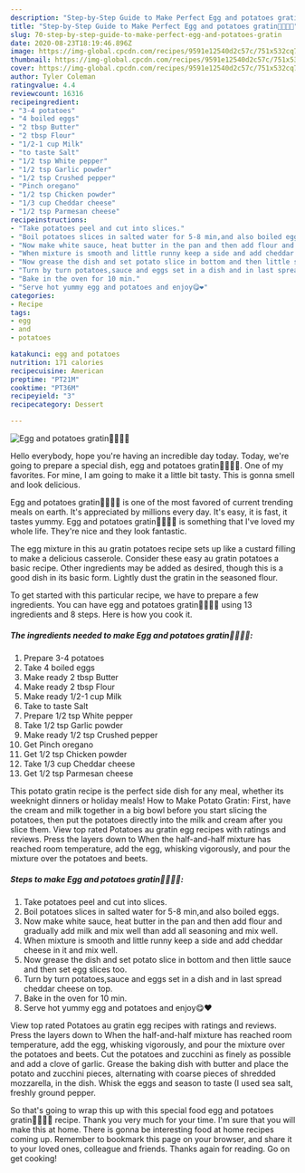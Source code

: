 ```yaml
---
description: "Step-by-Step Guide to Make Perfect Egg and potatoes gratin🥔🥚🧀🥘"
title: "Step-by-Step Guide to Make Perfect Egg and potatoes gratin🥔🥚🧀🥘"
slug: 70-step-by-step-guide-to-make-perfect-egg-and-potatoes-gratin
date: 2020-08-23T18:19:46.896Z
image: https://img-global.cpcdn.com/recipes/9591e12540d2c57c/751x532cq70/egg-and-potatoes-gratin🥔🥚🧀🥘-recipe-main-photo.jpg
thumbnail: https://img-global.cpcdn.com/recipes/9591e12540d2c57c/751x532cq70/egg-and-potatoes-gratin🥔🥚🧀🥘-recipe-main-photo.jpg
cover: https://img-global.cpcdn.com/recipes/9591e12540d2c57c/751x532cq70/egg-and-potatoes-gratin🥔🥚🧀🥘-recipe-main-photo.jpg
author: Tyler Coleman
ratingvalue: 4.4
reviewcount: 16316
recipeingredient:
- "3-4 potatoes"
- "4 boiled eggs"
- "2 tbsp Butter"
- "2 tbsp Flour"
- "1/2-1 cup Milk"
- "to taste Salt"
- "1/2 tsp White pepper"
- "1/2 tsp Garlic powder"
- "1/2 tsp Crushed pepper"
- "Pinch oregano"
- "1/2 tsp Chicken powder"
- "1/3 cup Cheddar cheese"
- "1/2 tsp Parmesan cheese"
recipeinstructions:
- "Take potatoes peel and cut into slices."
- "Boil potatoes slices in salted water for 5-8 min,and also boiled eggs."
- "Now make white sauce, heat butter in the pan and then add flour and gradually add milk and mix well than add all seasoning and mix well."
- "When mixture is smooth and little runny keep a side and add cheddar cheese in it and mix well."
- "Now grease the dish and set potato slice in bottom and then little sauce and then set egg slices too."
- "Turn by turn potatoes,sauce and eggs set in a dish and in last spread cheddar cheese on top."
- "Bake in the oven for 10 min."
- "Serve hot yummy egg and potatoes and enjoy😋❤️"
categories:
- Recipe
tags:
- egg
- and
- potatoes

katakunci: egg and potatoes 
nutrition: 171 calories
recipecuisine: American
preptime: "PT21M"
cooktime: "PT36M"
recipeyield: "3"
recipecategory: Dessert

---
```



![Egg and potatoes gratin🥔🥚🧀🥘](https://img-global.cpcdn.com/recipes/9591e12540d2c57c/751x532cq70/egg-and-potatoes-gratin🥔🥚🧀🥘-recipe-main-photo.jpg)

Hello everybody, hope you're having an incredible day today. Today, we're going to prepare a special dish, egg and potatoes gratin🥔🥚🧀🥘. One of my favorites. For mine, I am going to make it a little bit tasty. This is gonna smell and look delicious.

Egg and potatoes gratin🥔🥚🧀🥘 is one of the most favored of current trending meals on earth. It's appreciated by millions every day. It's easy, it is fast, it tastes yummy. Egg and potatoes gratin🥔🥚🧀🥘 is something that I've loved my whole life. They're nice and they look fantastic.

The egg mixture in this au gratin potatoes recipe sets up like a custard filling to make a delicious casserole. Consider these easy au gratin potatoes a basic recipe. Other ingredients may be added as desired, though this is a good dish in its basic form. Lightly dust the gratin in the seasoned flour.


To get started with this particular recipe, we have to prepare a few ingredients. You can have egg and potatoes gratin🥔🥚🧀🥘 using 13 ingredients and 8 steps. Here is how you cook it.

<!--inarticleads1-->

##### The ingredients needed to make Egg and potatoes gratin🥔🥚🧀🥘:

1. Prepare 3-4 potatoes
1. Take 4 boiled eggs
1. Make ready 2 tbsp Butter
1. Make ready 2 tbsp Flour
1. Make ready 1/2-1 cup Milk
1. Take to taste Salt
1. Prepare 1/2 tsp White pepper
1. Take 1/2 tsp Garlic powder
1. Make ready 1/2 tsp Crushed pepper
1. Get Pinch oregano
1. Get 1/2 tsp Chicken powder
1. Take 1/3 cup Cheddar cheese
1. Get 1/2 tsp Parmesan cheese


This potato gratin recipe is the perfect side dish for any meal, whether its weeknight dinners or holiday meals! How to Make Potato Gratin: First, have the cream and milk together in a big bowl before you start slicing the potatoes, then put the potatoes directly into the milk and cream after you slice them. View top rated Potatoes au gratin egg recipes with ratings and reviews. Press the layers down to When the half-and-half mixture has reached room temperature, add the egg, whisking vigorously, and pour the mixture over the potatoes and beets. 

<!--inarticleads2-->

##### Steps to make Egg and potatoes gratin🥔🥚🧀🥘:

1. Take potatoes peel and cut into slices.
1. Boil potatoes slices in salted water for 5-8 min,and also boiled eggs.
1. Now make white sauce, heat butter in the pan and then add flour and gradually add milk and mix well than add all seasoning and mix well.
1. When mixture is smooth and little runny keep a side and add cheddar cheese in it and mix well.
1. Now grease the dish and set potato slice in bottom and then little sauce and then set egg slices too.
1. Turn by turn potatoes,sauce and eggs set in a dish and in last spread cheddar cheese on top.
1. Bake in the oven for 10 min.
1. Serve hot yummy egg and potatoes and enjoy😋❤️


View top rated Potatoes au gratin egg recipes with ratings and reviews. Press the layers down to When the half-and-half mixture has reached room temperature, add the egg, whisking vigorously, and pour the mixture over the potatoes and beets. Cut the potatoes and zucchini as finely as possible and add a clove of garlic. Grease the baking dish with butter and place the potato and zucchini pieces, alternating with coarse pieces of shredded mozzarella, in the dish. Whisk the eggs and season to taste (I used sea salt, freshly ground pepper. 

So that's going to wrap this up with this special food egg and potatoes gratin🥔🥚🧀🥘 recipe. Thank you very much for your time. I'm sure that you will make this at home. There is gonna be interesting food at home recipes coming up. Remember to bookmark this page on your browser, and share it to your loved ones, colleague and friends. Thanks again for reading. Go on get cooking!
